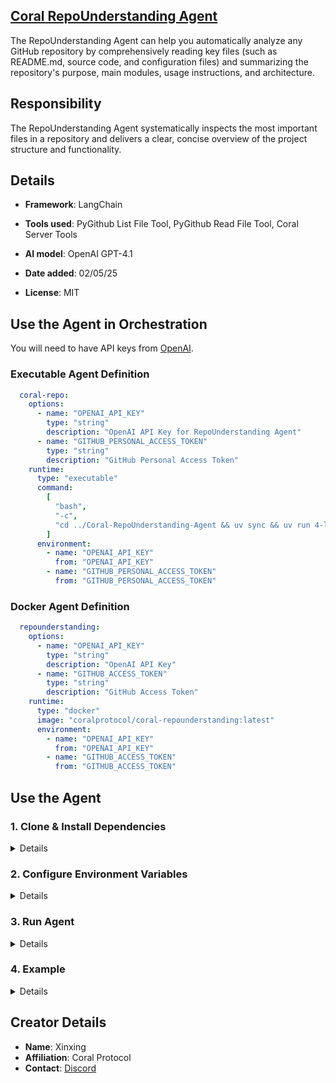 ## [Coral RepoUnderstanding Agent](https://github.com/Coral-Protocol/Coral-RepoUnderstanding-Agent)

The RepoUnderstanding Agent can help you automatically analyze any GitHub repository by comprehensively reading key files (such as README.md, source code, and configuration files) and summarizing the repository's purpose, main modules, usage instructions, and architecture.

## Responsibility
The RepoUnderstanding Agent systematically inspects the most important files in a repository and delivers a clear, concise overview of the project structure and functionality.

## Details
- **Framework**: LangChain
- **Tools used**: PyGithub List File Tool, PyGithub Read File Tool, Coral Server Tools
- **AI model**: OpenAI GPT-4.1
- **Date added**: 02/05/25

- **License**: MIT

## Use the Agent in Orchestration
You will need to have API keys from [OpenAI](https://platform.openai.com/api-keys).

### Executable Agent Definition 
```yaml
  coral-repo:
    options:
      - name: "OPENAI_API_KEY"
        type: "string"
        description: "OpenAI API Key for RepoUnderstanding Agent"
      - name: "GITHUB_PERSONAL_ACCESS_TOKEN"
        type: "string"
        description: "GitHub Personal Access Token"
    runtime:
      type: "executable"
      command:
        [
          "bash",
          "-c",
          "cd ../Coral-RepoUnderstanding-Agent && uv sync && uv run 4-langchain-RepoUnderstandingAgent.py",
        ]
      environment:
        - name: "OPENAI_API_KEY"
          from: "OPENAI_API_KEY"
        - name: "GITHUB_PERSONAL_ACCESS_TOKEN"
          from: "GITHUB_PERSONAL_ACCESS_TOKEN"
```
### Docker Agent Definition 

```yaml
  repounderstanding:
    options:
      - name: "OPENAI_API_KEY"
        type: "string"
        description: "OpenAI API Key"
      - name: "GITHUB_ACCESS_TOKEN"
        type: "string"
        description: "GitHub Access Token"
    runtime:
      type: "docker"
      image: "coralprotocol/coral-repounderstanding:latest"
      environment:
        - name: "OPENAI_API_KEY"
          from: "OPENAI_API_KEY"
        - name: "GITHUB_ACCESS_TOKEN"
          from: "GITHUB_ACCESS_TOKEN"
```

## Use the Agent  

### 1. Clone & Install Dependencies


<details>  

Ensure that the [Coral Server](https://github.com/Coral-Protocol/coral-server) is running on your system and the [Interface Agent](https://github.com/Coral-Protocol/Coral-Interface-Agent) is running on the Coral Server.  

<details>
<summary>Click to expand setup instructions in normal way</summary>
```bash
# Clone the RepoUnderstanding Agent repository
git clone https://github.com/Coral-Protocol/Coral-RepoUnderstanding-Agent.git

# Navigate to the project directory
cd Coral-RepoUnderstanding-Agent

# Install `uv`:
pip install uv

# Install dependencies from `pyproject.toml` using `uv`:
uv sync
```
This command will read the `pyproject.toml` file and install all specified dependencies in a virtual environment managed by `uv`.
</details>

</details>

<details>
<summary>Click to expand setup instructions with docker</summary>
```bash
# Clone the RepoUnderstanding Agent repository
git clone https://github.com/Coral-Protocol/Coral-RepoUnderstanding-Agent.git

# Navigate to the project directory
cd Coral-RepoUnderstanding-Agent

docker pull coralprotocol/coral-repounderstanding
```
</details>

</details>

### 2. Configure Environment Variables
<details>

Get the API Keys:
- [OpenAI API Key](https://platform.openai.com/api-keys)
- [GitHub Personal Access Token](https://github.com/settings/tokens)

Create a .env file in the project root:
```bash
cp -r .env.example .env
```

Add your API keys and any other required environment variables to the .env file.

Required environment variables:
- `OPENAI_API_KEY`
- `GITHUB_ACCESS_TOKEN`






</details>

### 3. Run Agent
<details>

Run the agent using `uv`:
```bash
uv run 4-langchain-RepoUnderstandingAgent.py
```
</details>

### 4. Example
<details>

```bash
# Input:
Please give me a comprehensive instruction of the master branch of Coral-Protocol/coral-server.

# Output:
Here is a comprehensive overview of the master branch of the Coral-Protocol/coral-server repository:

**Project Purpose & Main Functionality:**
- Coral Server implements the Coral Protocol, acting as a Model Context Protocol (MCP) server that enables communication between AI agents via a thread-based messaging system.
- It provides tools for agents to register, create/manage threads, send messages, mention other agents, and receive notifications when mentioned.
- The server is designed to facilitate multi-agent collaboration, with a focus on composability, scalability, and secure agent communication.

**Primary Components/Modules:**
- **src/main/kotlin/org/coralprotocol/coralserver/**: Core server logic, including the entry point (`Main.kt`), server setup (`CoralServer.kt`), session management, and orchestrator for agent lifecycle.
- **mcptools/**: Implements the MCP tools (e.g., list_agents, create_thread, add/remove participants, send_message, wait_for_mentions) that agents use to interact.
- **routes/**: Defines HTTP/SSE endpoints for agent and session communication.
- **orchestrator/**: Handles agent registration, spawning, and lifecycle management.
- **examples/camel-search-maths/**: Provides a practical example of multi-agent collaboration using the server with CAMEL agents.
- **application.yaml**: Configures applications and agent registry (including how agents are orchestrated and their environment variables).

**How to Use/Run the Project:**
- The server can be run via Gradle (`./gradlew run`) or as a standalone JAR after building.
- Supports multiple modes: standard I/O, SSE server (default, port 5555), and development mode.
- Agents connect to the server and use the available MCP tools for communication.
- Example workflow: Start the server, then run the example agents (math, search, interface) in the example directory. The agents collaborate to answer user queries.

**Noteworthy Implementation Details:**
- Built in Kotlin, using Ktor for the server and SSE/WebSocket support.
- Extensible agent registry and orchestrator allow for local and (planned) remote agent management.
- YAML-based configuration for applications and agent orchestration.
- Designed for open, composable AI agent societies, with a focus on secure, scalable, and flexible communication.
- Early-stage project with ongoing development toward remote mode and expanded features.

**Summary:**
Coral Server is a foundation for multi-agent AI systems, enabling agents to communicate, collaborate, and manage conversations through a standardized protocol and set of tools. It is highly extensible and intended as open infrastructure for the "Society of AI Agents." The project is not yet production-ready but provides a robust starting point for building complex agent-based systems.
```
</details>

## Creator Details
- **Name**: Xinxing
- **Affiliation**: Coral Protocol
- **Contact**: [Discord](https://discord.com/invite/Xjm892dtt3)
